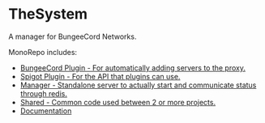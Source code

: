 # TheSystem
A manager for BungeeCord Networks.

MonoRepo includes:
- [BungeeCord Plugin - For automatically adding servers to the proxy.](https://github.com/ripples1253/thesystem/tree/develop/Bungee)
- [Spigot Plugin - For the API that plugins can use.](https://github.com/ripples1253/thesystem/tree/develop/Spigot)
- [Manager - Standalone server to actually start and communicate status through redis.](https://github.com/ripples1253/thesystem/tree/develop/Server)
- [Shared - Common code used between 2 or more projects.](https://github.com/ripples1253/thesystem/tree/develop/Shared)
- [Documentation](https://github.com/ripples1253/thesystem/tree/develop/docs)
